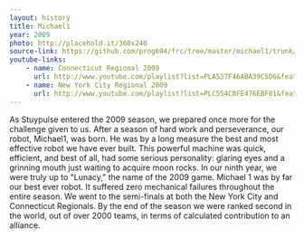 ```yaml
---
layout: history
title: Michael1
year: 2009
photo: http://placehold.it/360x240
source-link: https://github.com/prog694/frc/tree/master/michael1/trunk/java/Michael1
youtube-links:
    - name: Connecticut Regional 2009
      url: http://www.youtube.com/playlist?list=PLA527F46ABA39C5D6&feature=plcp
    - name: New York City Regional 2009
      url: http://www.youtube.com/playlist?list=PLC554C0FE476EBF01&feature=plcp
---
```

As Stuypulse entered the 2009 season, we prepared once more for the challenge given to us.  After a season of hard work and perseverance, our robot, Michael1, was born. He was by a long measure the best and most effective robot we have ever built. This powerful machine was quick, efficient, and best of all, had some serious personality: glaring eyes and a grinning mouth just waiting to acquire moon rocks.  In our ninth year, we were truly up to "Lunacy," the name of the 2009 game. Michael 1 was by far our best ever robot. It suffered zero mechanical failures throughout the entire season. We went to the semi-finals at both the New York City and Connecticut Regionals. By the end of the season we were ranked second in the world, out of over 2000 teams, in terms of calculated contribution to an alliance.
